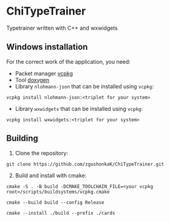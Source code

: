 # ChiTypeTrainer
Typetrainer written with C++ and wxwidgets
## Windows installation
For the correct work of the application, you need:
- Packet manager [vcpkg](https://vcpkg.io/)
- Tool [doxygen](https://www.doxygen.nl/)
- Library `nlohmann-json` that can be installed using `vcpkg`:

`vcpkg install nlohmann-json:<triplet for your system>`
- Library `wxwidgets` that can be installed using `vcpkg`:

`vcpkg install wxwidgets:<triplet for your system>`
## Building
1. Clone the repository:

`git clone https://github.com/zgushonkaK/ChiTypeTrainer.git`

2. Build and install with cmake:

`cmake -S . -B build -DCMAKE_TOOLCHAIN_FILE=<your vcpkg root>/scripts/buildsystems/vcpkg.cmake`

`cmake --build build --config Release`

`cmake --install ./build --prefix ./cards`